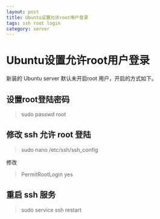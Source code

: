 ```yaml
---
layout: post
title: Ubuntu设置允许root用户登录
tags: ssh root login
category: server
---
```


# Ubuntu设置允许root用户登录
新装的 Ubuntu server 默认未开启root 用户，开启的方式如下。

## 设置root登陆密码

> sudo passwd root

## 修改 ssh  允许 root 登陆

>sudo nano /etc/ssh/ssh_config

修改

>PermitRootLogin yes


## 重启 ssh 服务

>sudo service ssh restart
